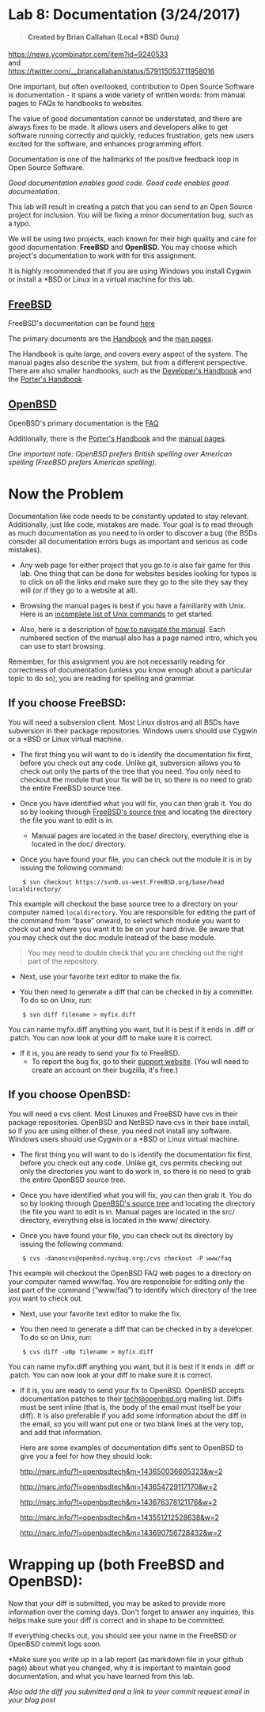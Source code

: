 # Lab 8: Documentation (3/24/2017)
> #### Created by Brian Callahan (Local *BSD Guru)
https://news.ycombinator.com/item?id=9240533 </br>
and </br>
https://twitter.com/__briancallahan/status/579115053711958016

One important, but often overlooked, contribution to Open Source Software is documentation - it spans a wide variety of written words: from manual pages to FAQs to handbooks to websites.

The value of good documentation cannot be understated, and there are always fixes to be made. It allows users and developers alike to get software running correctly and quickly, reduces frustration, gets new users excited for the software, and enhances programming effort.

Documentation is one of the hallmarks of the positive feedback loop in Open Source Software.

*Good documentation enables good code. Good code enables good documentation.*

This lab will result in creating a patch that you can send to an Open Source project for inclusion. You will be fixing a minor documentation bug, such as a typo.

We will be using two projects, each known for their high quality and care for good documentation: **FreeBSD** and **OpenBSD**. You may choose which project's documentation to work with for this assignment.

It is highly recommended that if you are using Windows you install Cygwin or install a *BSD or Linux in a virtual machine for this lab.

## [FreeBSD](https://www.freebsd.org)
FreeBSD's documentation can be found [here](https://www.freebsd.org/docs.html)

The primary documents are the [Handbook](https://www.freebsd.org/doc/en_US.ISO8859-1/books/handbook/) and the [man pages](https://www.freebsd.org/cgi/man.cgi).

The Handbook is quite large, and covers every aspect of the system. The manual pages also describe the system, but from a different perspective. There are also smaller handbooks, such as the [Developer's Handbook](https://www.freebsd.org/doc/en_US.ISO8859-1/books/developers-handbook/) and the [Porter's Handbook](https://www.freebsd.org/doc/en_US.ISO8859-1/books/porters-handbook/)

## [OpenBSD](http://www.openbsd.org)
OpenBSD's primary documentation is the [FAQ](http://www.openbsd.org/faq/index.html)

Additionally, there is the [Porter's Handbook](http://www.openbsd.org/faq/ports/index.html) and the [manual pages](http://www.openbsd.org/cgi-bin/man.cgi).

*One important note: OpenBSD prefers British spelling over American spelling (FreeBSD prefers American spelling).*

# Now the Problem

Documentation like code needs to be constantly updated to stay relevant. Additionally, just like code, mistakes are made. Your goal is to read through as much documentation as you need to in order to discover a bug (the BSDs consider all documentation errors bugs as important and serious as code mistakes).

* Any web page for either project that you go to is also fair game for this lab. One thing that can be done for websites besides looking for typos is to click on all the links and make sure they go to the site they say they will (or if they go to a website at all).

* Browsing the manual pages is best if you have a familiarity with Unix. Here is an [incomplete list of Unix commands](https://en.wikipedia.org/wiki/List_of_Unix_commands) to get started.

* Also, here is a description of [how to navigate the manual](https://en.wikipedia.org/wiki/Man_page#Manual_sections). Each numbered section of the manual also has a page named intro, which you can use to start browsing.

Remember, for this assignment you are not necessarily reading for correctness of documentation (unless you know enough about a particular topic to do so), you are reading for spelling and grammar.

## If you choose FreeBSD:

You will need a subversion client. Most Linux distros and all BSDs have subversion in their package repositories. Windows users should use Cygwin or a *BSD or Linux virtual machine.

* The first thing you will want to do is identify the documentation fix first, before you check out any code. Unlike git, subversion allows you to check out only the parts of the tree that you need. You only need to checkout the module that your fix will be in, so there is no need to grab the entire FreeBSD source tree.

* Once you have identified what you will fix, you can then grab it. You do so by looking through [FreeBSD's source tree](https://svnweb.freebsd.org/) and locating the directory the file you want to edit is in.
    * Manual pages are located in the base/ directory, everything else is located in the doc/ directory.

* Once you have found your file, you can check out the module it is in by issuing the following command:
```
    $ svn checkout https://svn0.us-west.FreeBSD.org/base/head localdirectory/
```

This example will checkout the base source tree to a directory on your computer named `localdirectory`. You are responsible for editing the part of the command from “base” onward, to select which module you want to check out and where you want it to be on your hard drive. Be aware that you may check out the doc module instead of the base module.

> You may need to double check that you are checking out the right part of the repository.

* Next, use your favorite text editor to make the fix.

* You then need to generate a diff that can be checked in by a committer. To do so on Unix, run:
```
    $ svn diff filename > myfix.diff
```
You can name myfix.diff anything you want, but it is best if it ends in .diff or .patch. You can now look at your diff to make sure it is correct.

* If it is, you are ready to send your fix to FreeBSD.
    * To report the bug fix, go to their [support website](https://www.freebsd.org/support.html).  (You will need to create an account on their bugzilla, it's free.)

## If you choose OpenBSD:

You will need a cvs client. Most Linuxes and FreeBSD have cvs in their package repositories. OpenBSD and NetBSD have cvs in their base install, so if you are using either of these, you need not install any software. Windows users should use Cygwin or a *BSD or Linux virtual machine.

* The first thing you will want to do is identify the documentation fix first, before you check out any code. Unlike git, cvs permits checking out only the directories you want to do work in, so there is no need to grab the entire OpenBSD source tree.

* Once you have identified what you will fix, you can then grab it. You do so by looking through [OpenBSD's source tree](http://cvsweb.openbsd.org/cgi-bin/cvsweb/) and locating the directory the file you want to edit is in. Manual pages are located in the src/ directory, everything else is located in the www/ directory.

* Once you have found your file, you can check out its directory by issuing the following command:
```
    $ cvs -danoncvs@openbsd.nycbug.org:/cvs checkout -P www/faq
```
This example will checkout the OpenBSD FAQ web pages to a directory on your computer named www/faq. You are responsible for editing only the last part of the command (“www/faq”) to identify which directory of the tree you want to check out.

* Next, use your favorite text editor to make the fix.

* You then need to generate a diff that can be checked in by a developer. To do so on Unix, run:
```
    $ cvs diff -uNp filename > myfix.diff
```
You can name myfix.diff anything you want, but it is best if it ends in .diff or .patch. You can now look at your diff to make sure it is correct.

* If it is, you are ready to send your fix to OpenBSD. OpenBSD accepts documentation patches to their <tech@openbsd.org> mailing list. Diffs must be sent inline (that is, the body of the email must itself be your diff). It is also preferable if you add some information about the diff in the email, so you will want put one or two blank lines at the very top, and add that information.

    Here are some examples of documentation diffs sent to OpenBSD to give you a feel for how they should look:

    <http://marc.info/?l=openbsd­tech&m=143650036605323&w=2>

    <http://marc.info/?l=openbsd­tech&m=143654729117170&w=2>

    <http://marc.info/?l=openbsd­tech&m=143676378121176&w=2>

    <http://marc.info/?l=openbsd­tech&m=143551212528638&w=2>

    <http://marc.info/?l=openbsd­tech&m=143690756728432&w=2>

# Wrapping up (both FreeBSD and OpenBSD):

Now that your diff is submitted, you may be asked to provide more information over the coming days. Don't forget to answer any inquiries, this helps make sure your diff is correct and in shape to be committed.

If everything checks out, you should see your name in the FreeBSD or OpenBSD commit logs soon.

*Make sure you write up in a lab report (as  markdown file in your github page)  about what you changed, why it is important to maintain good documentation, and what you have learned from this lab. 

*Also add the diff you submitted and a link to your commit request email in your blog post*

